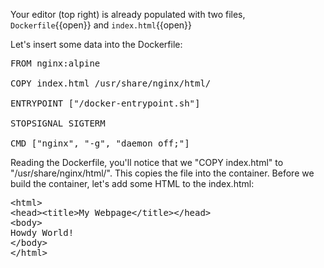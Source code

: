 Your editor (top right) is already populated with two files, `Dockerfile`{{open}} and `index.html`{{open}}

Let's insert some data into the Dockerfile:
<pre class="file" data-filename="Dockerfile" data-target="replace">
FROM nginx:alpine

COPY index.html /usr/share/nginx/html/

ENTRYPOINT ["/docker-entrypoint.sh"]

STOPSIGNAL SIGTERM

CMD [&quot;nginx&quot;, &quot;-g&quot;, &quot;daemon off;&quot;]
</pre>


Reading the Dockerfile, you'll notice that we "COPY index.html" to "/usr/share/nginx/html/". This copies the file into the container. Before we build the container, let's add some HTML to the index.html:
<pre class="file" data-filename="index.html" data-target="replace">&lt;html&gt;
&lt;head&gt;&lt;title&gt;My Webpage&lt;/title&gt;&lt;/head&gt;
&lt;body&gt;
Howdy World!
&lt;/body&gt;
&lt;/html&gt;
</pre>
